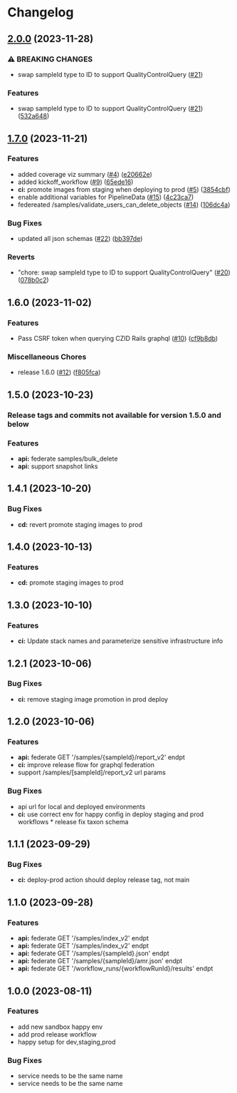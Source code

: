 # Changelog


## [2.0.0](https://github.com/chanzuckerberg/czid-graphql-federation-server/compare/v1.7.0...v2.0.0) (2023-11-28)


### ⚠ BREAKING CHANGES

* swap sampleId type to ID to support QualityControlQuery ([#21](https://github.com/chanzuckerberg/czid-graphql-federation-server/issues/21))

### Features

* swap sampleId type to ID to support QualityControlQuery ([#21](https://github.com/chanzuckerberg/czid-graphql-federation-server/issues/21)) ([532a648](https://github.com/chanzuckerberg/czid-graphql-federation-server/commit/532a6488c4cbafa23f980fd126938bfdb1492322))

## [1.7.0](https://github.com/chanzuckerberg/czid-graphql-federation-server/compare/v1.6.0...v1.7.0) (2023-11-21)


### Features

* added coverage viz summary ([#4](https://github.com/chanzuckerberg/czid-graphql-federation-server/issues/4)) ([e20662e](https://github.com/chanzuckerberg/czid-graphql-federation-server/commit/e20662efd6b8504312ef1dc5bbb1d43b3f0cf358))
* added kickoff_workflow ([#9](https://github.com/chanzuckerberg/czid-graphql-federation-server/issues/9)) ([65ede16](https://github.com/chanzuckerberg/czid-graphql-federation-server/commit/65ede161c23ee775058cffd31df150472317ddfd))
* **ci:** promote images from staging when deploying to prod ([#5](https://github.com/chanzuckerberg/czid-graphql-federation-server/issues/5)) ([3854cbf](https://github.com/chanzuckerberg/czid-graphql-federation-server/commit/3854cbf33ab245c466d53cf1a2444a325d64b70f))
* enable additional variables for PipelineData ([#15](https://github.com/chanzuckerberg/czid-graphql-federation-server/issues/15)) ([4c23ca7](https://github.com/chanzuckerberg/czid-graphql-federation-server/commit/4c23ca780c2481bdae72cb88d19edb810705db38))
* federeated /samples/validate_users_can_delete_objects ([#14](https://github.com/chanzuckerberg/czid-graphql-federation-server/issues/14)) ([106dc4a](https://github.com/chanzuckerberg/czid-graphql-federation-server/commit/106dc4a7bc9fd4d5273881ee0a65ccf9a5108d80))


### Bug Fixes

* updated all json schemas  ([#22](https://github.com/chanzuckerberg/czid-graphql-federation-server/issues/22)) ([bb397de](https://github.com/chanzuckerberg/czid-graphql-federation-server/commit/bb397decb41713ae01870979536b25c6be6f271d))


### Reverts

* "chore: swap sampleId type to ID to support QualityControlQuery" ([#20](https://github.com/chanzuckerberg/czid-graphql-federation-server/issues/20)) ([078b0c2](https://github.com/chanzuckerberg/czid-graphql-federation-server/commit/078b0c2230ef0f3818372614ccf45b2df57f6066))

## 1.6.0 (2023-11-02)


### Features

* Pass CSRF token when querying CZID Rails graphql ([#10](https://github.com/chanzuckerberg/czid-graphql-federation-server/issues/10)) ([cf9b8db](https://github.com/chanzuckerberg/czid-graphql-federation-server/commit/cf9b8db24428a8addaaacb8c9bbaf006fb1036d6))


### Miscellaneous Chores

* release 1.6.0  ([#12](https://github.com/chanzuckerberg/czid-graphql-federation-server/issues/12)) ([f805fca](https://github.com/chanzuckerberg/czid-graphql-federation-server/commit/f805fcaab1870800e69f8b6047763df4c39740e6))

## 1.5.0 (2023-10-23)

### **Release tags and commits not available for version 1.5.0 and below**

### Features

* **api:** federate samples/bulk_delete
* **api:** support snapshot links

## 1.4.1 (2023-10-20)


### Bug Fixes

* **cd:** revert promote staging images to prod

## 1.4.0 (2023-10-13)


### Features

* **cd:** promote staging images to prod

## 1.3.0 (2023-10-10)


### Features

* **ci:** Update stack names and parameterize sensitive infrastructure info

## 1.2.1 (2023-10-06)


### Bug Fixes

* **ci:** remove staging image promotion in prod deploy

## 1.2.0 (2023-10-06)


### Features

* **api:** federate GET '/samples/{sampleId}/report_v2' endpt
* **ci:** improve release flow for graphql federation
* support /samples/[sampleId]/report_v2 url params


### Bug Fixes

* api url for local and deployed environments
* **ci:** use correct env for happy config in deploy staging and prod workflows * release fix taxon schema

## 1.1.1 (2023-09-29)


### Bug Fixes

* **ci:** deploy-prod action should deploy release tag, not main

## 1.1.0 (2023-09-28)


### Features

* **api:** federate GET  '/samples/index_v2' endpt
* **api:** federate GET  '/samples/index_v2' endpt
* **api:** federate GET '/samples/{sampleId}.json' endpt
* **api:** federate GET '/samples/{sampleId}/amr.json' endpt
* **api:** federate GET '/workflow_runs/{workflowRunId}/results' endpt

## 1.0.0 (2023-08-11)


### Features

* add new sandbox happy env
* add prod release workflow
* happy setup for dev,staging,prod

### Bug Fixes

* service needs to be the same name
* service needs to be the same name
